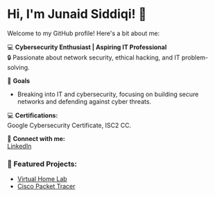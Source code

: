 # Hi, I'm Junaid Siddiqi! 👋

Welcome to my GitHub profile! Here's a bit about me:

💻 **Cybersecurity Enthusiast | Aspiring IT Professional**  
🔒 Passionate about network security, ethical hacking, and IT problem-solving.

🎯 **Goals**
- Breaking into IT and cybersecurity, focusing on building secure networks and defending against cyber threats.

💻 **Certifications:**  
Google Cybersecurity Certificate, ISC2 CC.

🔗 **Connect with me:**  
[LinkedIn](https://linkedin.com/in/jsiddiqi)

### 📌 Featured Projects:
- [Virtual Home Lab](https://github.com/junaidsiddiqi/homelab-project)
- [Cisco Packet Tracer](https://github.com/junaidsiddiqi/packet-tracer-project)
